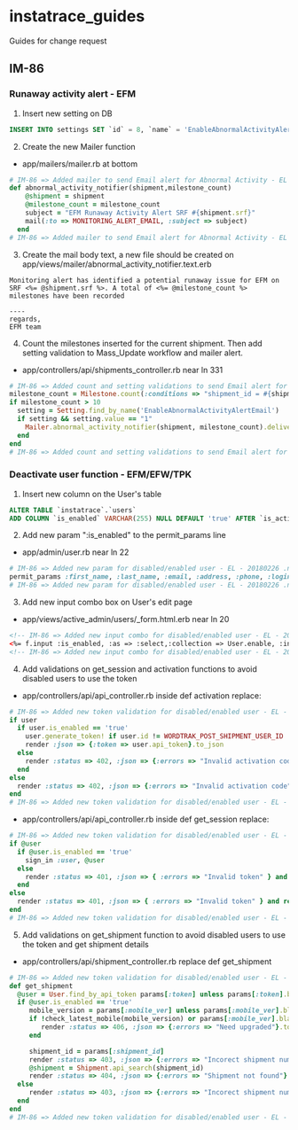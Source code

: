 # instatrace_guides
Guides for change request

## IM-86

### Runaway activity alert - EFM
1. Insert new setting on DB
```SQL
INSERT INTO settings SET `id` = 8, `name` = 'EnableAbnormalActivityAlertEmail', `value` = '1', `description` = 'Enable Abnormal Activity Alert Email (Turn on: 1: Turn Off: 0)', `created_at` = '2018-02-25 16:51:25', `updated_at` = '2018-02-25 16:51:25';
```

2. Create the new Mailer function 
* app/mailers/mailer.rb at bottom
```ruby
# IM-86 => Added mailer to send Email alert for Abnormal Activity - EL - 20180226 .ns
def abnormal_activity_notifier(shipment,milestone_count)
    @shipment = shipment
    @milestone_count = milestone_count
    subject = "EFM Runaway Activity Alert SRF #{shipment.srf}" 
    mail(:to => MONITORING_ALERT_EMAIL, :subject => subject)
  end
# IM-86 => Added mailer to send Email alert for Abnormal Activity - EL - 20180226 .ne
```

3. Create the mail body text, a new file should be created on app/views/mailer/abnormal_activity_notifier.text.erb

```
Monitoring alert has identified a potential runaway issue for EFM on SRF <%= @shipment.srf %>. A total of <%= @milestone_count %> milestones have been recorded

----
regards,
EFM team

```

4. Count the milestones inserted for the current shipment. Then add setting validation to Mass_Update workflow and mailer alert.
* app/controllers/api/shipments_controller.rb near ln 331

```ruby
# IM-86 => Added count and setting validations to send Email alert for Abnormal Activity - EL - 20180226 .ns
milestone_count = Milestone.count(:conditions => "shipment_id = #{shipment.id}")
if milestone_count > 10
  setting = Setting.find_by_name('EnableAbnormalActivityAlertEmail')
  if setting && setting.value == "1"
    Mailer.abnormal_activity_notifier(shipment, milestone_count).deliver
  end
end
# IM-86 => Added count and setting validations to send Email alert for Abnormal Activity - EL - 20180226 .ne
```
### Deactivate user function - EFM/EFW/TPK
1. Insert new column on the User's table
```SQL
ALTER TABLE `instatrace`.`users` 
ADD COLUMN `is_enabled` VARCHAR(255) NULL DEFAULT 'true' AFTER `is_activated`,
```
2. Add new param ":is_enabled" to the permit_params line
* app/admin/user.rb near ln 22
```ruby
# IM-86 => Added new param for disabled/enabled user - EL - 20180226 .ns
permit_params :first_name, :last_name, :email, :address, :phone, :login, :activation_code, :password, :password_confirmation, :language, :role_id, :is_enabled
# IM-86 => Added new param for disabled/enabled user - EL - 20180226 .ne
```

3. Add new input combo box on User's edit page
* app/views/active_admin/users/_form.html.erb near ln 20
```html
<!-- IM-86 => Added new input combo for disabled/enabled user - EL - 20180226 .ns -->
<%= f.input :is_enabled, :as => :select,:collection => User.enable, :include_blank => false %>
<!-- IM-86 => Added new input combo for disabled/enabled user - EL - 20180226 .ne -->
```
4. Add validations on get_session and activation functions to avoid disabled users to use the token
* app/controllers/api/api_controller.rb inside def activation replace:
```ruby
# IM-86 => Added new token validation for disabled/enabled user - EL - 20180226 .ns
if user
  if user.is_enabled == 'true'
    user.generate_token! if user.id != WORDTRAK_POST_SHIPMENT_USER_ID
    render :json => {:token => user.api_token}.to_json
  else
    render :status => 402, :json => {:errors => "Invalid activation code"}.to_json and return
  end
else
  render :status => 402, :json => {:errors => "Invalid activation code"}.to_json and return
end
# IM-86 => Added new token validation for disabled/enabled user - EL - 20180226 .ne
```

* app/controllers/api/api_controller.rb inside def get_session replace:
```ruby
# IM-86 => Added new token validation for disabled/enabled user - EL - 20180226 .ns
if @user
  if @user.is_enabled == 'true'
    sign_in :user, @user
  else
    render :status => 401, :json => { :errors => "Invalid token" } and return
  end
else
  render :status => 401, :json => { :errors => "Invalid token" } and return
end
# IM-86 => Added new token validation for disabled/enabled user - EL - 20180226 .ne
```
5. Add validations on get_shipment function to avoid disabled users to use the token and get shipment details
* app/controllers/api/shipment_controller.rb replace def get_shipment
```ruby
# IM-86 => Added new token validation for disabled/enabled user - EL - 20180226 .ns
def get_shipment
  @user = User.find_by_api_token params[:token] unless params[:token].blank?
  if @user.is_enabled == 'true'
     mobile_version = params[:mobile_ver] unless params[:mobile_ver].blank?
     if !check_latest_mobile(mobile_version) or params[:mobile_ver].blank?
        render :status => 406, :json => {:errors => "Need upgraded"}.to_json and return
     end

     shipment_id = params[:shipment_id]
     render :status => 403, :json => {:errors => "Incorect shipment number"}.to_json and return if shipment_id == 0
     @shipment = Shipment.api_search(shipment_id)
     render :status => 404, :json => {:errors => "Shipment not found"}.to_json and return unless @shipment
  else
     render :status => 403, :json => {:errors => "Incorect shipment number"}.to_json and return
  end
end
# IM-86 => Added new token validation for disabled/enabled user - EL - 20180226 .ne
```
